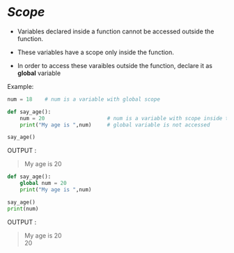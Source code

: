 _Scope_
==

- Variables declared inside a function cannot be accessed outside the function.

- These variables have a scope only inside the function.

- In order to access these varaibles outside the function, declare it as **global** variable

Example:
```python
num = 18    # num is a variable with global scope

def say_age():
    num = 20                    # num is a variable with scope inside the function
    print("My age is ",num)     # global variable is not accessed    

say_age()
```

OUTPUT :
>My age is 20

```python
def say_age():
    global num = 20
    print("My age is ",num)

say_age()
print(num)
```

OUTPUT :
>My age is 20  
>20
